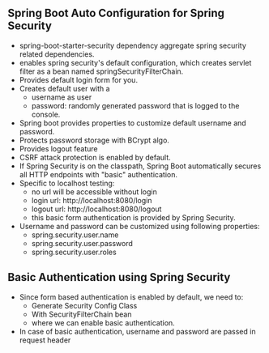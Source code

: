 ## Spring Boot Auto Configuration for Spring Security

- spring-boot-starter-security dependency aggregate spring security related dependencies.
- enables spring security's default configuration, which creates servlet filter as a bean named springSecurityFilterChain.
- Provides default login form for you.
- Creates default user with a
  - username as user
  - password: randomly generated password that is logged to the console.
- Spring boot provides properties to customize default username and password.
- Protects password storage with BCrypt algo.
- Provides logout feature
- CSRF attack protection is enabled by default.
- If Spring Security is on the classpath, Spring Boot automatically secures all HTTP endpoints with "basic" authentication.
- Specific to localhost testing:
  - no url will be accessible without login
  - login url: http://localhost:8080/login
  - logout url: http://localhost:8080/logout
  - this basic form authentication is provided by Spring Security.
- Username and password can be customized using following properties:
  - spring.security.user.name
  - spring.security.user.password
  - spring.security.user.roles

## Basic Authentication using Spring Security

- Since form based authentication is enabled by default, we need to:
  - Generate Security Config Class
  - With SecurityFilterChain bean
  - where we can enable basic authentication.
- In case of basic authentication, username and password are passed in request header